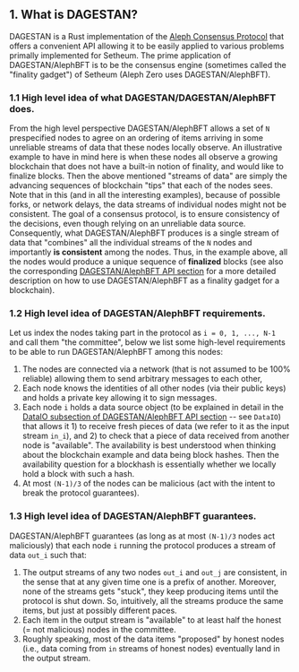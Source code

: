 ## 1. What is DAGESTAN?

DAGESTAN is a Rust implementation of the [Aleph Consensus Protocol](https://arxiv.org/abs/1908.05156) that offers a convenient API allowing it to be easily applied to various problems primally implemented for Setheum. The prime application of DAGESTAN/AlephBFT is to be the consensus engine (sometimes called the "finality gadget") of Setheum (Aleph Zero uses DAGESTAN/AlephBFT).

### 1.1 High level idea of what DAGESTAN/DAGESTAN/AlephBFT does.

From the high level perspective DAGESTAN/AlephBFT allows a set of `N` prespecified nodes to agree on an ordering of items arriving in some unreliable streams of data that these nodes locally observe. An illustrative example to have in mind here is when these nodes all observe a growing blockchain that does not have a built-in notion of finality, and would like to finalize blocks. Then the above mentioned "streams of data" are simply the advancing sequences of blockchain "tips" that each of the nodes sees. Note that in this (and in all the interesting examples), because of possible forks, or network delays, the data streams of individual nodes might not be consistent.
The goal of a consensus protocol, is to ensure consistency of the decisions, even though relying on an unreliable data source. Consequently, what DAGESTAN/AlephBFT produces is a single stream of data that "combines" all the individual streams of the `N` nodes and importantly **is consistent** among the nodes. Thus, in the example above, all the nodes would produce a unique sequence of **finalized** blocks (see also the corresponding [DAGESTAN/AlephBFT API section](aleph_bft_api.md#321-blockchain-finality-gadget) for a more detailed description on how to use DAGESTAN/AlephBFT as a finality gadget for a blockchain).

### 1.2 High level idea of DAGESTAN/AlephBFT requirements.

Let us index the nodes taking part in the protocol as `i = 0, 1, ..., N-1` and call them "the committee", below we list some high-level requirements to be able to run DAGESTAN/AlephBFT among this nodes:

1. The nodes are connected via a network (that is not assumed to be 100% reliable) allowing them to send arbitrary messages to each other,
2. Each node knows the identities of all other nodes (via their public keys) and holds a private key allowing it to sign messages.
3. Each node `i` holds a data source object (to be explained in detail in the [DataIO subsection of DAGESTAN/AlephBFT API section](aleph_bft_api.md#311-dataio) -- see `DataIO`) that allows it 1) to receive fresh pieces of data (we refer to it as the input stream `in_i`), and 2) to check that a piece of data received from another node is "available". The availability is best understood when thinking about the blockchain example and data being block hashes. Then the availability question for a blockhash is essentially whether we locally hold a block with such a hash.
4. At most `(N-1)/3` of the nodes can be malicious (act with the intent to break the protocol guarantees).

### 1.3 High level idea of DAGESTAN/AlephBFT guarantees.

DAGESTAN/AlephBFT guarantees (as long as at most `(N-1)/3` nodes act maliciously) that each node `i` running the protocol produces a stream of data `out_i` such that:

1. The output streams of any two nodes `out_i` and `out_j` are consistent, in the sense that at any given time one is a prefix of another. Moreover, none of the streams gets "stuck", they keep producing items until the protocol is shut down. So, intuitively, all the streams produce the same items, but just at possibly different paces.
2. Each item in the output stream is "available" to at least half the honest (= not malicious) nodes in the committee.
3. Roughly speaking, most of the data items "proposed" by honest nodes (i.e., data coming from `in` streams of honest nodes) eventually land in the output stream.
